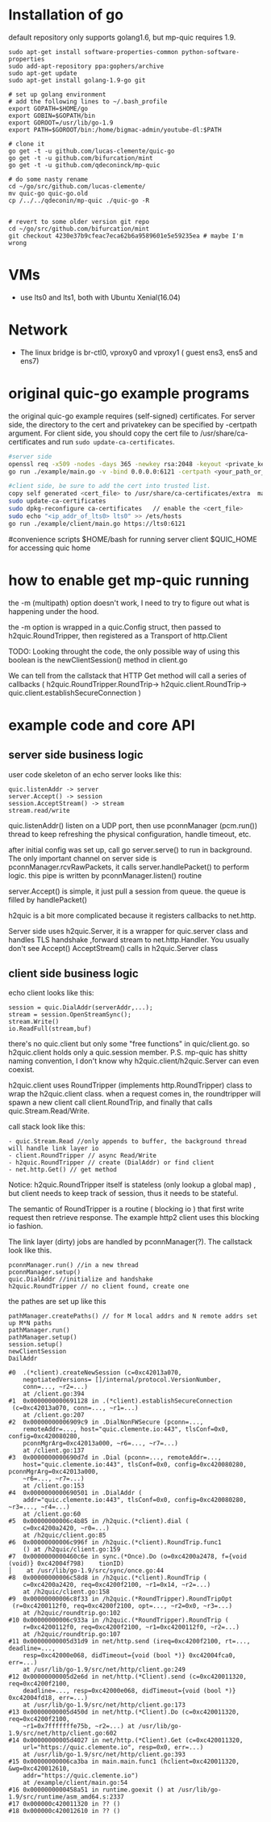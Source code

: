 # Installation of go

default repository only supports golang1.6, but mp-quic requires 1.9.
```
sudo apt-get install software-properties-common python-software-properties
sudo add-apt-repository ppa:gophers/archive
sudo apt-get update
sudo apt-get install golang-1.9-go git

# set up golang environment
# add the following lines to ~/.bash_profile
export GOPATH=$HOME/go
export GOBIN=$GOPATH/bin
export GOROOT=/usr/lib/go-1.9
export PATH=$GOROOT/bin:/home/bigmac-admin/youtube-dl:$PATH

# clone it
go get -t -u github.com/lucas-clemente/quic-go
go get -t -u github.com/bifurcation/mint
go get -t -u github.com/qdeconinck/mp-quic

# do some nasty rename
cd ~/go/src/github.com/lucas-clemente/
mv quic-go quic-go.old
cp /../../qdeconin/mp-quic ./quic-go -R


# revert to some older version git repo
cd ~/go/src/github.com/bifurcation/mint
git checkout 4230e37b9cfeac7eca62b6a9589601e5e59235ea # maybe I'm wrong

```
# VMs
- use lts0 and lts1, both with Ubuntu Xenial(16.04)

# Network
- The linux bridge is br-ctl0, vproxy0 and vproxy1 ( guest ens3, ens5 and ens7)

# original quic-go example programs

the original quic-go example requires (self-signed) certificates. For server side, the directory to the cert and privatekey can be specified by -certpath argument. For client side, you should copy the cert file to /usr/share/ca-certificates and run ``sudo update-ca-certificates``.


```bash
#server side
openssl req -x509 -nodes -days 365 -newkey rsa:2048 -keyout <private_key> -out <cert_file>
go run ./example/main.go -v -bind 0.0.0.0:6121 -certpath <your_path_or_default>

#client side, be sure to add the cert into trusted list.
copy self generated <cert_file> to /usr/share/ca-certificates/extra  make sure using ".crt" suffix
sudo update-ca-certificates
sudo dpkg-reconfigure ca-certificates   // enable the <cert_file>
sudo echo "<ip_addr_of_lts0> lts0" >> /ets/hosts
go run ./example/client/main.go https://lts0:6121

```
#convenience scripts
$HOME/bash  for running server client
$QUIC_HOME  for accessing quic home

# how to enable get mp-quic running

the -m (multipath) option doesn't work, I need to try to figure out what is happening under the hood.

the -m option is wrapped in a quic.Config struct, then passed to h2quic.RoundTripper, then registered as a Transport of http.Client

TODO:
Looking throught the code, the only possible way of using this boolean is the newClientSession() method in client.go

We can tell from the callstack that HTTP Get method will call a series of callbacks ( h2quic.RoundTripper.RoundTrip-> h2quic.client.RoundTrip-> quic.client.establishSecureConnection )

# example code and core API

## server side business logic
user code skeleton of an echo server looks like this:
```
quic.listenAddr -> server
server.Accept() -> session
session.AcceptStream() -> stream
stream.read/write
```
quic.listenAddr() listen on a UDP port, then use pconnManager (pcm.run()) thread to keep refreshing the physical configuration, handle timeout, etc.

after initial config was set up, call go server.serve() to run in background. The only important channel on server side is pconnManager.rcvRawPackets, it calls server.handlePacket() to perform logic. this pipe is written by pconnManager.listen() routine

server.Accept() is simple, it just pull a session from queue. the queue is filled by handlePacket()

h2quic is a bit more complicated because it registers callbacks to net.http. 

Server side uses h2quic.Server, it is a wrapper for quic.server class and handles TLS handshake ,forward stream to net.http.Handler. You usually don't see Accept() AcceptStream() calls in h2quic.Server class


## client side business logic
echo client looks like this:
```
session = quic.DialAddr(serverAddr,...);
stream = session.OpenStreamSync();
stream.Write()
io.ReadFull(stream,buf)
```

there's no quic.client but only some "free functions" in quic/client.go. so h2quic.client holds only a quic.session member.
P.S. mp-quic has shitty naming convention, I don't know why h2quic.client/h2quic.Server can even coexist.

h2quic.client uses RoundTripper (implements http.RoundTripper) class to wrap the h2quic.client class. when a request comes in, the roundtripper will spawn a new client call client.RoundTrip, and finally that calls quic.Stream.Read/Write.

call stack look like this:
```
- quic.Stream.Read //only appends to buffer, the background thread will handle link layer io
- client.RoundTripper // async Read/Write
- h2quic.RoundTripper // create (DialAddr) or find client
- net.http.Get() // get method
```

Notice: h2quic.RoundTripper itself is stateless (only lookup a global map) , but client needs to keep track of session, thus it needs to be stateful.

The semantic of RoundTripper is a routine ( blocking io ) that first write request then retrieve response. The example http2 client uses this blocking io fashion. 

The link layer (dirty) jobs are handled by pconnManager(?). The callstack look like this.
```
pconnManager.run() //in a new thread
pconnManager.setup()
quic.DialAddr //initialize and handshake
h2quic.RoundTripper // no client found, create one
```

the pathes are set up like this
```
pathManager.createPaths() // for M local addrs and N remote addrs set up M*N paths
pathManager.run()
pathManager.setup()
session.setup()
newClientSession
DailAddr
```


```
#0  .(*client).createNewSession (c=0xc42013a070, 
    negotiatedVersions= []/internal/protocol.VersionNumber, 
    conn=..., ~r2=...)
    at /client.go:394
#1  0x0000000000691128 in .(*client).establishSecureConnection
 (c=0xc42013a070, conn=..., ~r1=...)
    at /client.go:207
#2  0x00000000006909c9 in .DialNonFWSecure (pconn=..., 
    remoteAddr=..., host="quic.clemente.io:443", tlsConf=0x0, config=0xc420080280, 
    pconnMgrArg=0xc42013a000, ~r6=..., ~r7=...)
    at /client.go:137
#3  0x0000000000690d7d in .Dial (pconn=..., remoteAddr=..., 
    host="quic.clemente.io:443", tlsConf=0x0, config=0xc420080280, pconnMgrArg=0xc42013a000, 
    ~r6=..., ~r7=...)
    at /client.go:153
#4  0x0000000000690501 in .DialAddr (
    addr="quic.clemente.io:443", tlsConf=0x0, config=0xc420080280, ~r3=..., ~r4=...)
    at /client.go:60
#5  0x00000000006c4b85 in /h2quic.(*client).dial (
    c=0xc4200a2420, ~r0=...)
    at /h2quic/client.go:85
#6  0x00000000006c996f in /h2quic.(*client).RoundTrip.func1
    () at /h2quic/client.go:159
#7  0x0000000000460c6e in sync.(*Once).Do (o=0xc4200a2478, f={void (void)} 0xc42004f798)    tionID)                                                                                    │    at /usr/lib/go-1.9/src/sync/once.go:44
#8  0x00000000006c58d8 in /h2quic.(*client).RoundTrip (
    c=0xc4200a2420, req=0xc4200f2100, ~r1=0x14, ~r2=...)
    at /h2quic/client.go:158
#9  0x00000000006c8f33 in /h2quic.(*RoundTripper).RoundTripOpt
 (r=0xc4200112f0, req=0xc4200f2100, opt=..., ~r2=0x0, ~r3=...)
    at /h2quic/roundtrip.go:102
#10 0x00000000006c933a in /h2quic.(*RoundTripper).RoundTrip (
    r=0xc4200112f0, req=0xc4200f2100, ~r1=0xc4200112f0, ~r2=...)
    at /h2quic/roundtrip.go:107
#11 0x00000000005d31d9 in net/http.send (ireq=0xc4200f2100, rt=..., deadline=..., 
    resp=0xc42000e068, didTimeout={void (bool *)} 0xc42004fca0, err=...)
    at /usr/lib/go-1.9/src/net/http/client.go:249
#12 0x00000000005d2e6d in net/http.(*Client).send (c=0xc420011320, req=0xc4200f2100, 
    deadline=..., resp=0xc42000e068, didTimeout={void (bool *)} 0xc42004fd18, err=...)
    at /usr/lib/go-1.9/src/net/http/client.go:173
#13 0x00000000005d450d in net/http.(*Client).Do (c=0xc420011320, req=0xc4200f2100, 
    ~r1=0x7fffffffe75b, ~r2=...) at /usr/lib/go-1.9/src/net/http/client.go:602
#14 0x00000000005d4027 in net/http.(*Client).Get (c=0xc420011320, 
    url="https://quic.clemente.io", resp=0x0, err=...)
    at /usr/lib/go-1.9/src/net/http/client.go:393
#15 0x00000000006ca3ba in main.main.func1 (hclient=0xc420011320, &wg=0xc420012610, 
    addr="https://quic.clemente.io")
    at /example/client/main.go:54
#16 0x0000000000458a51 in runtime.goexit () at /usr/lib/go-1.9/src/runtime/asm_amd64.s:2337
#17 0x000000c420011320 in ?? ()
#18 0x000000c420012610 in ?? ()
```


